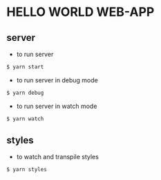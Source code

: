 # HELLO WORLD WEB-APP

## server

- to run server

```sh
$ yarn start
```

- to run server in debug mode

```sh
$ yarn debug
```

- to run server in watch mode

```sh
$ yarn watch
```

## styles

- to watch and transpile styles

```sh
$ yarn styles
```

